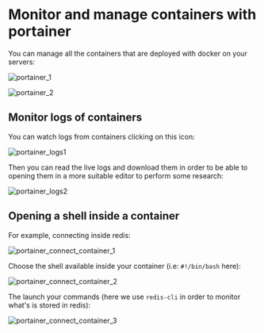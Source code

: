 # Monitor and manage containers with portainer

You can manage all the containers that are deployed with docker on your servers:

![portainer_1](../../img/portainer_1.png)

![portainer_2](../../img/portainer_2.png)

## Monitor logs of containers

You can watch logs from containers clicking on this icon:

![portainer_logs1](../../img/portainer_logs1.png)

Then you can read the live logs and download them in order to be able to opening them in a more suitable editor to perform some research:

![portainer_logs2](../../img/portainer_logs2.png)

## Opening a shell inside a container

For example, connecting inside redis:

![portainer_connect_container_1](../../img/portainer_connect_container_1.png)

Choose the shell available inside your container (i.e: `#!/bin/bash` here):

![portainer_connect_container_2](../../img/portainer_connect_container_2.png)

The launch your commands (here we use `redis-cli` in order to monitor what's is stored in redis):

![portainer_connect_container_3](../../img/portainer_connect_container_3.png)
